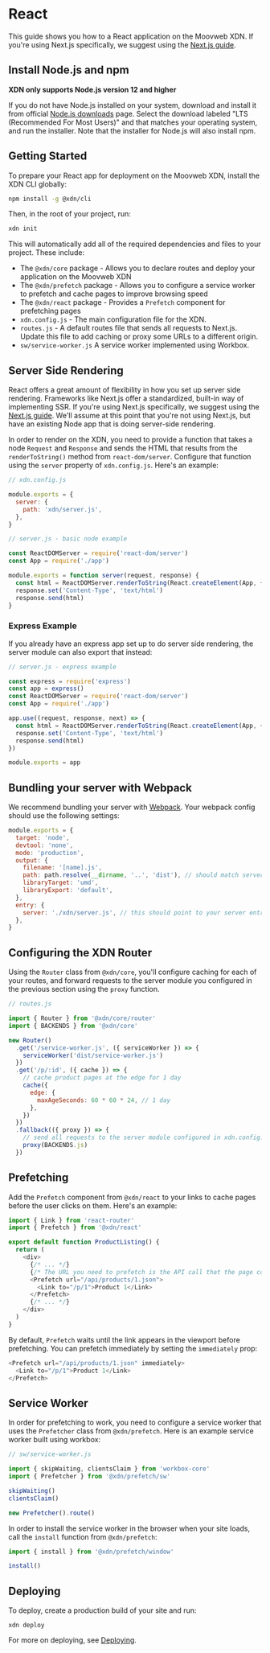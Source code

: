 # React

This guide shows you how to a React application on the Moovweb XDN. If you're using Next.js specifically, we suggest using the [Next.js guide](/guides/next).

## Install Node.js and npm

__XDN only supports Node.js version 12 and higher__

If you do not have Node.js installed on your system, download and install it from official [Node.js downloads](https://nodejs.org/en/download/) page. Select the download labeled "LTS (Recommended For Most Users)" and that matches your operating system, and run the installer. Note that the installer for Node.js will also install npm.

## Getting Started

To prepare your React app for deployment on the Moovweb XDN, install the XDN CLI globally:

```bash
npm install -g @xdn/cli
```

Then, in the root of your project, run:

```bash
xdn init
```

This will automatically add all of the required dependencies and files to your
project. These include:

- The `@xdn/core` package - Allows you to declare routes and deploy your application on the Moovweb XDN
- The `@xdn/prefetch` package - Allows you to configure a service worker to prefetch and cache pages to improve browsing speed
- The `@xdn/react` package - Provides a `Prefetch` component for prefetching pages
- `xdn.config.js` - The main configuration file for the XDN.
- `routes.js` - A default routes file that sends all requests to Next.js. Update this file to add caching or proxy some URLs to a different origin.
- `sw/service-worker.js` A service worker implemented using Workbox.

## Server Side Rendering

React offers a great amount of flexibility in how you set up server side rendering. Frameworks like Next.js offer a standardized, built-in way of implementing SSR. If you're using Next.js specifically, we suggest using the [Next.js guide](/guides/next). We'll assume at this point that you're not using Next.js, but have an existing Node app that is doing server-side rendering.

In order to render on the XDN, you need to provide a function that takes a node `Request` and `Response` and sends the HTML that results from the `renderToString()` method from `react-dom/server`. Configure that function using the `server` property of `xdn.config.js`. Here's an example:

```js
// xdn.config.js

module.exports = {
  server: {
    path: 'xdn/server.js',
  },
}
```

```js
// server.js - basic node example

const ReactDOMServer = require('react-dom/server')
const App = require('./app')

module.exports = function server(request, response) {
  const html = ReactDOMServer.renderToString(React.createElement(App, { url: request.url }))
  response.set('Content-Type', 'text/html')
  response.send(html)
}
```

### Express Example

If you already have an express app set up to do server side rendering, the server module can also export that instead:

```js
// server.js - express example

const express = require('express')
const app = express()
const ReactDOMServer = require('react-dom/server')
const App = require('./app')

app.use((request, response, next) => {
  const html = ReactDOMServer.renderToString(React.createElement(App, { url: request.url }))
  response.set('Content-Type', 'text/html')
  response.send(html)
})

module.exports = app
```

## Bundling your server with Webpack

We recommend bundling your server with [Webpack](https://webpack.js.org/). Your webpack config should use the following settings:

```js
module.exports = {
  target: 'node',
  devtool: 'none',
  mode: 'production',
  output: {
    filename: '[name].js',
    path: path.resolve(__dirname, '..', 'dist'), // should match server.path in xdn.config.js
    libraryTarget: 'umd',
    libraryExport: 'default',
  },
  entry: {
    server: './xdn/server.js', // this should point to your server entry point, which should export a function of type (request: Request, response: Response) => void or an express app as the default export.
  },
}
```

## Configuring the XDN Router

Using the `Router` class from `@xdn/core`, you'll configure caching for each of your routes, and forward requests to the server module you configured in the previous section using the `proxy` function.

```js
// routes.js

import { Router } from '@xdn/core/router'
import { BACKENDS } from '@xdn/core'

new Router()
  .get('/service-worker.js', ({ serviceWorker }) => {
    serviceWorker('dist/service-worker.js')
  })
  .get('/p/:id', ({ cache }) => {
    // cache product pages at the edge for 1 day
    cache({
      edge: {
        maxAgeSeconds: 60 * 60 * 24, // 1 day
      },
    })
  })
  .fallback(({ proxy }) => {
    // send all requests to the server module configured in xdn.config.js
    proxy(BACKENDS.js)
  })
```

## Prefetching

Add the `Prefetch` component from `@xdn/react` to your links to cache pages before the user clicks on them. Here's an example:

```js
import { Link } from 'react-router'
import { Prefetch } from '@xdn/react'

export default function ProductListing() {
  return (
    <div>
      {/* ... */}
      {/* The URL you need to prefetch is the API call that the page component will make when it mounts. It will vary based on how you've implemented your site. */}
      <Prefetch url="/api/products/1.json">
        <Link to="/p/1">Product 1</Link>
      </Prefetch>
      {/* ... */}
    </div>
  )
}
```

By default, `Prefetch` waits until the link appears in the viewport before prefetching. You can prefetch immediately by setting the `immediately` prop:

```js
<Prefetch url="/api/products/1.json" immediately>
  <Link to="/p/1">Product 1</Link>
</Prefetch>
```

## Service Worker

In order for prefetching to work, you need to configure a service worker that uses the `Prefetcher` class from `@xdn/prefetch`. Here is an example service worker built using workbox:

```js
// sw/service-worker.js

import { skipWaiting, clientsClaim } from 'workbox-core'
import { Prefetcher } from '@xdn/prefetch/sw'

skipWaiting()
clientsClaim()

new Prefetcher().route()
```

In order to install the service worker in the browser when your site loads, call the `install` function from `@xdn/prefetch`:

```js
import { install } from '@xdn/prefetch/window'

install()
```

## Deploying

To deploy, create a production build of your site and run:

```
xdn deploy
```

For more on deploying, see [Deploying](/guides/deploying).
